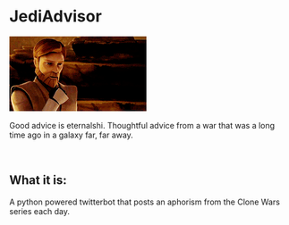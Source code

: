 # JediAdvisor

![](images/advice.png)


Good advice is eternalshi. Thoughtful advice from a war that was a long time ago in a galaxy far, far away.

<br>

## What it is:
A python powered twitterbot that posts an aphorism from the Clone Wars series each day.
